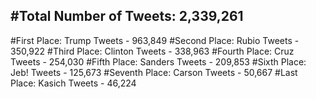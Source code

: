 #Total Number of Tweets: 2,339,261 
---
#First Place: Trump Tweets - 963,849
#Second Place: Rubio Tweets - 350,922
#Third Place: Clinton Tweets - 338,963
#Fourth Place: Cruz Tweets - 254,030
#Fifth Place: Sanders Tweets - 209,853
#Sixth Place: Jeb! Tweets - 125,673
#Seventh Place: Carson Tweets - 50,667
#Last Place: Kasich Tweets - 46,224
